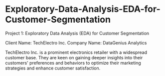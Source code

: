 
# Exploratory-Data-Analysis-EDA-for-Customer-Segmentation

Project 1: Exploratory Data Analysis (EDA) for Customer Segmentation

Client Name: TechElectro Inc.
Company Name: DataGenius Analytics

TechElectro Inc. is a prominent electronics retailer with a widespread customer base. They are keen on gaining deeper insights into their customers' preferences and behaviors to optimize their marketing strategies and enhance customer satisfaction.
